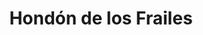---
title: Hondón de los Frailes
url: /hondon-de-los-frailes/
latitude: 38.273
longitude: -0.928
---